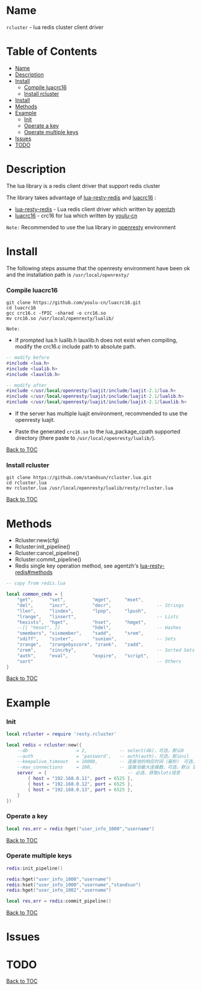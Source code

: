# Name

`rcluster` - lua redis cluster client driver

# Table of Contents

* [Name](#name)
* [Description](#description)
* [Install](#install)
    * [Compile luacrc16](#compile-luacrc16)
    * [Install rcluster](#install-rcluster)
* [Install](#install)
* [Methods](#methods)
* [Example](#example)
    * [Init](#init)
    * [Operate a key](#operate-a-key)
    * [Operate multiple keys](#operate-multiple-keys)
* [Issues](#issues)
* [TODO](#todo)

# Description

The lua library is a redis client driver that support redis cluster


The library takes advantage of [lua-resty-redis](https://github.com/agentzh) and [luacrc16](https://github.com/youlu-cn/luacrc16) :

* [lua-resty-redis](https://github.com/agentzh) - Lua redis client driver which written by [agentzh](https://github.com/agentzh)
* [luacrc16](https://github.com/youlu-cn/luacrc16) - crc16 for lua which written by [youlu-cn](https://github.com/youlu-cn)

`Note:` Recommended to use the lua library in [openresty](https://github.com/openresty/openresty) environment

# Install

The following steps assume that the openresty environment have been ok and the installation path is `/usr/local/openresty/`


### Compile luacrc16

```shell
git clone https://github.com/youlu-cn/luacrc16.git
cd luacrc16
gcc crc16.c -fPIC -shared -o crc16.so
mv crc16.so /usr/local/openresty/lualib/
```

`Note:`

* If prompted lua.h lualib.h lauxlib.h does not exist when compiling, modify the crc16.c include path to absolute path.

```lua
-- modify before
#include <lua.h>
#include <lualib.h>
#include <lauxlib.h>

-- modify after
#include </usr/local/openresty/luajit/include/luajit-2.1/lua.h>
#include </usr/local/openresty/luajit/include/luajit-2.1/lualib.h>
#include </usr/local/openresty/luajit/include/luajit-2.1/lauxlib.h>
```

* If the server has multiple luajit environment, recommended to use the openresty luajit.

* Paste the generated `crc16.so` to the lua_package_cpath supported directory (there paste to `/usr/local/openresty/lualib/`).

[Back to TOC](#table-of-contents)

### Install rcluster

```
git clone https://github.com/standsun/rcluster.lua.git
cd rcluster.lua
mv rcluster.lua /usr/local/openresty/lualib/resty/rcluster.lua
```

[Back to TOC](#table-of-contents)

# Methods

* Rcluster:new(cfg)
* Rcluster:init_pipeline()
* Rcluster:cancel_pipeline()
* Rcluster:commit_pipeline()
* Redis single key operation method, see agentzh's [lua-resty-redis#methods](https://github.com/openresty/lua-resty-redis#methods)

```lua
-- copy from redis.lua

local common_cmds = {
    "get",      "set",          "mget",     "mset",
    "del",      "incr",         "decr",                 -- Strings
    "llen",     "lindex",       "lpop",     "lpush",
    "lrange",   "linsert",                              -- Lists
    "hexists",  "hget",         "hset",     "hmget",
    --[[ "hmset", ]]            "hdel",                 -- Hashes
    "smembers", "sismember",    "sadd",     "srem",
    "sdiff",    "sinter",       "sunion",               -- Sets
    "zrange",   "zrangebyscore", "zrank",   "zadd",
    "zrem",     "zincrby",                              -- Sorted Sets
    "auth",     "eval",         "expire",   "script",
    "sort"                                              -- Others
}
```

[Back to TOC](#table-of-contents)

# Example

### Init

```lua
local rcluster = require 'resty.rcluster'

local redis = rcluster:new({
    --db                  = 2,            -- select(db)，可选，默认0
    --auth                = 'password',   -- auth(auth)，可选，默认nil
    --keepalive_timeout   = 10000,        -- 连接池的响应时间（毫秒） 可选，默认10000
    --max_connections     = 100,          -- 连接池最大连接数，可选，默认 100
    server  = {                              -- 必选，获取slots信息
        { host = "192.168.0.11", port = 6525 },
        { host = "192.168.0.12", port = 6525 },
        { host = "192.168.0.13", port = 6525 },
    }
})
```

### Operate a key

```lua
local res,err = redis:hget("user_info_1000","username")
```

[Back to TOC](#table-of-contents)

### Operate multiple keys

```lua
redis:init_pipeline()

redis:hget("user_info_1000","username")
redis:hset("user_info_1000","username","standsun")
redis:hget("user_info_1002","username")

local res,err = redis:commit_pipeline()
```

[Back to TOC](#table-of-contents)

# Issues 

# TODO

[Back to TOC](#table-of-contents)
